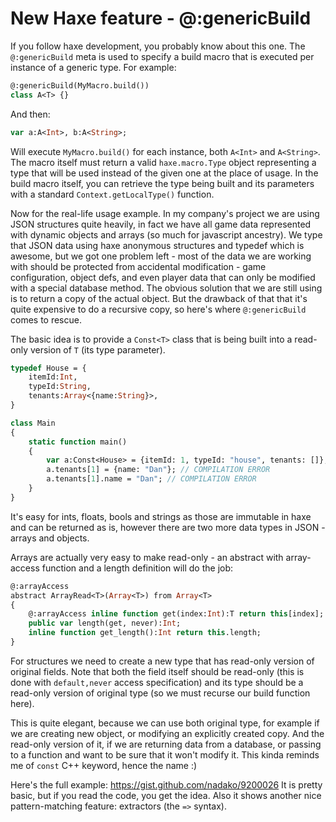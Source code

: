 [tags]: haxe,macro,json
[disqus]: 77754638526

# New Haxe feature - @:genericBuild

If you follow haxe development, you probably know about this one. The `@:genericBuild` meta is used to specify a build macro that is executed per instance of a generic type. For example:

```haxe
@:genericBuild(MyMacro.build())
class A<T> {}
```

And then:

```haxe
var a:A<Int>, b:A<String>;
```

Will execute `MyMacro.build()` for each instance, both `A<Int>` and `A<String>`. The macro itself must return a valid `haxe.macro.Type` object representing a type that will be used instead of the given one at the place of usage. In the build macro itself, you can retrieve the type being built and its parameters with a standard `Context.getLocalType()` function.

Now for the real-life usage example. In my company's project we are using JSON structures quite heavily, in fact we have all game data represented with dynamic objects and arrays (so much for javascript ancestry). We type that JSON data using haxe anonymous structures and typedef which is awesome, but we got one problem left - most of the data we are working with should be protected from accidental modification - game configuration, object defs, and even player data that can only be modified with a special database method. The obvious solution that we are still using is to return a copy of the actual object. But the drawback of that that it's quite expensive to do a recursive copy, so here's where `@:genericBuild` comes to rescue.

The basic idea is to provide a `Const<T>` class that is being built into a read-only version of `T` (its type parameter).

```haxe
typedef House = {
    itemId:Int,
    typeId:String,
    tenants:Array<{name:String}>,
}

class Main
{
    static function main()
    {
        var a:Const<House> = {itemId: 1, typeId: "house", tenants: []};
        a.tenants[1] = {name: "Dan"}; // COMPILATION ERROR
        a.tenants[1].name = "Dan"; // COMPILATION ERROR
    }
}
```

It's easy for ints, floats, bools and strings as those are immutable in haxe and can be returned as is, however there are two more data types in JSON - arrays and objects.

Arrays are actually very easy to make read-only - an abstract with array-access function and a length definition will do the job:

```haxe
@:arrayAccess
abstract ArrayRead<T>(Array<T>) from Array<T>
{
    @:arrayAccess inline function get(index:Int):T return this[index];
    public var length(get, never):Int;
    inline function get_length():Int return this.length;
}
```

For structures we need to create a new type that has read-only version of original fields. Note that both the field itself should be read-only (this is done with `default,never` access specification) and its type should be a read-only version of original type (so we must recurse our build function here).

This is quite elegant, because we can use both original type, for example if we are creating new object, or modifying an explicitly created copy. And the read-only version of it, if we are returning data from a database, or passing to a function and want to be sure that it won't modify it. This kinda reminds me of `const` C++ keyword, hence the name :)

Here's the full example: <https://gist.github.com/nadako/9200026> It is pretty basic, but if you read the code, you get the idea. Also it shows another nice pattern-matching feature: extractors (the `=>` syntax).
